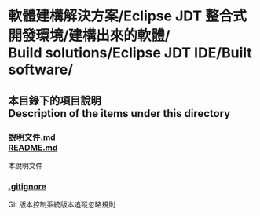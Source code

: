 # 軟體建構解決方案/Eclipse JDT 整合式開發環境/建構出來的軟體/<br>Build solutions/Eclipse JDT IDE/Built software/

## 本目錄下的項目說明<br />Description of the items under this directory
### [說明文件.md<br />README.md](README.md)
本說明文件

### [.gitignore](.gitignore)
Git 版本控制系統版本追蹤忽略規則
